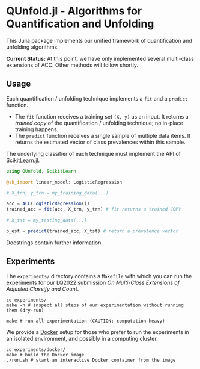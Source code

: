 
# QUnfold.jl - Algorithms for Quantification and Unfolding

This Julia package implements our unified framework of quantification and unfolding algorithms.

**Current Status:** At this point, we have only implemented several multi-class extensions of ACC. Other methods will follow shortly.


## Usage

Each quantification / unfolding technique implements a `fit` and a `predict` function.

- The `fit` function receives a training set `(X, y)` as an input. It returns a *trained copy* of the quantification / unfolding technique; no in-place training happens.
- The `predict` function receives a single sample of multiple data items. It returns the estimated vector of class prevalences within this sample.

The underlying classifier of each technique must implement the API of [ScikitLearn.jl](https://github.com/cstjean/ScikitLearn.jl/).

```julia
using QUnfold, ScikitLearn

@sk_import linear_model: LogisticRegression

# X_trn, y_trn = my_training_data(...)

acc = ACC(LogisticRegression())
trained_acc = fit(acc, X_trn, y_trn) # fit returns a trained COPY

# X_tst = my_testing_data(...)

p_est = predict(trained_acc, X_tst) # return a prevalence vector
```

Docstrings contain further information.


## Experiments

The `experiments/` directory contains a `Makefile` with which you can run the experiments for our LQ2022 submission *On Multi-Class Extensions of Adjusted Classify and Count*.

```
cd experiments/
make -n # inspect all steps of our experimentation without running them (dry-run)

make # run all experimentation (CAUTION: computation-heavy)
```

We provide a [Docker](https://docs.docker.com/) setup for those who prefer to run the experiments in an isolated environment, and possibly in a computing cluster.

```
cd experiments/docker/
make # build the Docker image
./run.sh # start an interactive Docker container from the image
```

